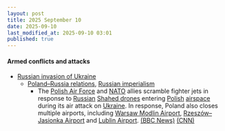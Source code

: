 ```yaml
---
layout: post
title: 2025 September 10
date: 2025-09-10
last_modified_at: 2025-09-10 03:01
published: true
---
```



#### Armed conflicts and attacks

* [Russian invasion of Ukraine](https://en.wikipedia.org/wiki/Russian_invasion_of_Ukraine "Russian invasion of Ukraine")
  * [Poland–Russia relations](https://en.wikipedia.org/wiki/Poland%E2%80%93Russia_relations "Poland–Russia relations"), [Russian imperialism](https://en.wikipedia.org/wiki/Russian_imperialism "Russian imperialism")
    * The [Polish Air Force](https://en.wikipedia.org/wiki/Polish_Air_Force "Polish Air Force") and [NATO](https://en.wikipedia.org/wiki/NATO "NATO") allies scramble fighter jets in response to [Russian](https://en.wikipedia.org/wiki/Russian_Armed_Forces "Russian Armed Forces") [Shahed drones](https://en.wikipedia.org/wiki/Shahed_drones "Shahed drones") entering [Polish](https://en.wikipedia.org/wiki/Poland "Poland") [airspace](https://en.wikipedia.org/wiki/Airspace "Airspace") during its air attack on [Ukraine](https://en.wikipedia.org/wiki/Ukraine "Ukraine"). In response, Poland also closes multiple airports, including [Warsaw Modlin Airport](https://en.wikipedia.org/wiki/Warsaw_Modlin_Airport "Warsaw Modlin Airport"), [Rzeszów–Jasionka Airport](https://en.wikipedia.org/wiki/Rzesz%C3%B3w%E2%80%93Jasionka_Airport "Rzeszów–Jasionka Airport") and [Lublin Airport](https://en.wikipedia.org/wiki/Lublin_Airport "Lublin Airport"). [(BBC News)](https://www.bbc.co.uk/news/live/c2enwk1l9e1t) [(CNN)](https://www.cnn.com/2025/09/09/europe/poland-scramble-jets-russian-drone-reports-intl-hnk-ml)
